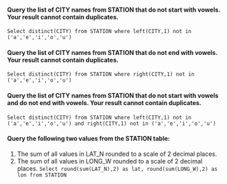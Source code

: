 #### Query the list of CITY names from STATION that do not start with vowels. Your result cannot contain duplicates.
```Select distinct(CITY) from STATION where left(CITY,1) not in ('a','e','i','o','u')```

#### Query the list of CITY names from STATION that do not end with vowels. Your result cannot contain duplicates.
```Select distinct(CITY) from STATION where right(CITY,1) not in ('a','e','i','o','u')```

#### Query the list of CITY names from STATION that do not start with vowels and do not end with vowels. Your result cannot contain duplicates.
```Select distinct(CITY) from STATION where left(CITY,1) not in ('a','e','i','o','u') and right(CITY,1) not in ('a','e','i','o','u')```

#### Query the following two values from the STATION table:
1. The sum of all values in LAT_N rounded to a scale of 2 decimal places.
2. The sum of all values in LONG_W rounded to a scale of 2 decimal places.
```Select round(sum(LAT_N),2) as lat, round(sum(LONG_W),2) as lon from STATION ```
